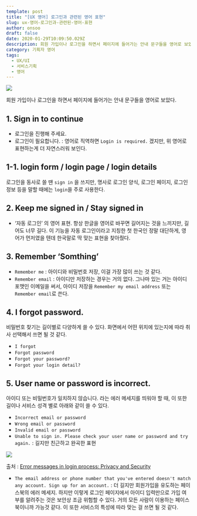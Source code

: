 ```yaml
---
template: post
title: "[UX 영어] 로그인과 관련된 영어 표현"
slug: ux-영어-로그인과-관련된-영어-표현
author: onsoo
draft: false
date: 2020-01-29T10:09:50.029Z
description: 회원 가입이나 로그인을 하면서 페이지에 들어가는 안내 문구들을 영어로 보았다.
category: 기획자 영어
tags:
  - UX/UI
  - 서비스기획
  - 영어
---
```

![](https://cdn.dribbble.com/users/354721/screenshots/3589723/sign-in-psd.jpg)

회원 가입이나 로그인을 하면서 페이지에 들어가는 안내 문구들을 영어로 보았다.

## 1. **Sign in to continue**

* 로그인을 진행해 주세요.
* 로그인이 필요합니다. : 영어로 직역하면 `Login is required.` 겠지만, 위 영어로 표현하는게 더 자연스러워 보인다.

## 1-1. login form / login page / login details

로그인을 동사로 쓸 땐 `sign in` 을 쓰지만, 명사로 로그인 양식, 로그인 페이지, 로그인 정보 등을 말할 때에는 `login`을 주로 사용한다.

## 2. Keep me signed in / Stay signed in

* ‘자동 로그인’ 의 영어 표현. 항상 한글을 영어로 바꾸면 길어지는 것을 느끼지만, 길어도 너무 길다. 이 기능을 자동 로그인이라고 지칭한 첫 한국인 정말 대단하게, 영어가 먼저였을 텐데 한국말로 딱 맞는 표현을 찾아줬다.

## 3. Remember ‘Somthing’

* `Remember me` : 아이디와 비밀번호 저장, 이걸 가장 많이 쓰는 것 같다.
* `Remember email` : 아이디만 저장하는 경우는 거의 없다. 그나마 있는 거는 아이디 포맷인 이메일을 써서, 아이디 저장을 `Remember my email address` 또는 `Remember email`로 쓴다.

## 4. I forgot password.

비밀번호 찾기는 길이별로 다양하게 쓸 수 있다. 화면에서 어떤 위치에 있는지에 따라 취사 선택해서 쓰면 될 것 같다.

* `I forgot`
* `Forgot password`
* `Forgot your password?`
* `Forgot your login detail?`

## 5. User name or password is incorrect.

아이디 또는 비밀번호가 일치하지 않습니다. 라는 에러 메세지를 띄워야 할 때, 이 또한 길이나 서비스 성격 별로 아래와 같이 쓸 수 있다.

* `Incorrect email or password`
* `Wrong email or password`
* `Invalid email or password`
* `Unable to sign in. Please check your user name or password and try again.` : 길지만 친근하고 완곡한 표현

![](https://res.cloudinary.com/practicaldev/image/fetch/s--b38hn6mm--/c_limit%2Cf_auto%2Cfl_progressive%2Cq_auto%2Cw_880/https://tarunbatra.com/data/images/Error-messages-in-login-process-Privacy-and-Security/facebook.png)

출처 : [Error messages in login process: Privacy and Security](https://dev.to/tbking/error-messages-in-login-process-privacy-and-security-4fin)

* `The email address or phone number that you've entered doesn't match any account. Sign up for an account.` : 더 길지만 회원가입을 유도하는 페이스북의 에러 메세지. 하지만 이렇게 로그인 페이지에서 아이디 입력만으로 가입 여부를 알려주는 것은 보안상 조금 위험할 수 있다. 거의 모든 사람이 이용하는 페이스북이니까 가능것 같다. 이 또한 서비스의 특성에 따라 맞는 걸 쓰면 될 것 같다.